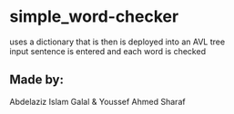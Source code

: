# simple_word-checker
uses a dictionary that is then is deployed into an AVL tree  
input sentence is entered and each word is checked
## Made by:
Abdelaziz Islam Galal & Youssef Ahmed Sharaf
